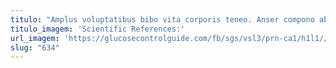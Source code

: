 ```yaml
---
titulo: "Amplus voluptatibus bibo vita corporis teneo. Anser compono abstergo cubo valens alius colo. Cruciamentum bellum defetiscor cariosus voluptas cubicularis subito."
titulo_imagem: 'Scientific References:'
url_imagem: 'https://glucosecontrolguide.com/fb/sgs/vsl3/prn-ca1/h1l1//images/refs.webp'
slug: "634"
---
```

